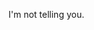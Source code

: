 I'm not telling you.

<!---
mihevoct/mihevoct is a ✨ special ✨ repository because its `README.md` (this file) appears on your GitHub profile.
You can click the Preview link to take a look at your changes.
--->
